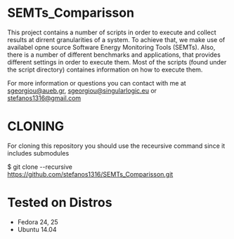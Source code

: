 # SEMTs_Comparisson

This project contains a number of scripts in order to execute and collect results at dirrent granularities of a system. 
To achieve that, we make use of availabel opne source Software Energy Monitoring Tools (SEMTs).
Also, there is a number of different benchmarks and applications, that provides different settings in order to execute them. 
Most of the scripts (found under the script directory) containes information on how to execute them.

For more information or questions you can contact with me at <sgeorgiou@aueb.gr>, <sgeorgiou@singularlogic.eu> or <stefanos1316@gmail.com>

# CLONING
For cloning this repository you should use the receursive command since it includes submodules

$ git clone --recursive https://github.com/stefanos1316/SEMTs_Comparisson.git

# Tested on Distros

* Fedora 24, 25
* Ubuntu 14.04
